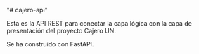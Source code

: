 "# cajero-api"  

Esta es la API REST para conectar la capa lógica con la capa de presentación del proyecto Cajero UN.

Se ha construido con FastAPI.
